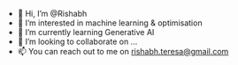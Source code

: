 - 👋 Hi, I’m @Rishabh
- 👀 I’m interested in machine learning & optimisation
- 🌱 I’m currently learning Generative AI
- 💞️ I’m looking to collaborate on ...
- 📫 You can reach out to me on rishabh.teresa@gmail.com

<!---
RishabhKash/RishabhKash is a ✨ special ✨ repository because its `README.md` (this file) appears on your GitHub profile.
You can click the Preview link to take a look at your changes.
--->
